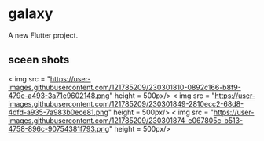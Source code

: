 # galaxy

A new Flutter project.

## sceen shots

< img src = "https://user-images.githubusercontent.com/121785209/230301810-0892c166-b8f9-479e-a493-3a71e9602148.png" height = 500px/>
< img src = "https://user-images.githubusercontent.com/121785209/230301849-2810ecc2-68d8-4dfd-a935-7a983b0ece81.png" height = 500px/> 
< img src = "https://user-images.githubusercontent.com/121785209/230301874-e067805c-b513-4758-896c-90754381f793.png" height = 500px/>

